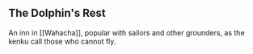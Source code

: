 ## The Dolphin's Rest

An inn in [[Wahacha]], popular with sailors and other grounders, as the kenku call those who cannot fly. 

